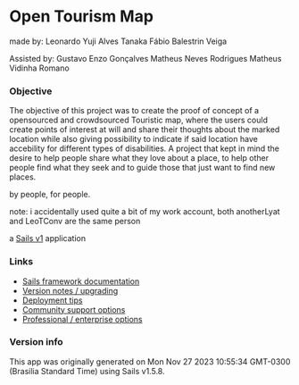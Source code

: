 # Open Tourism Map
made by:
Leonardo Yuji Alves Tanaka
Fábio Balestrin Veiga

Assisted by:
Gustavo Enzo Gonçalves
Matheus Neves Rodrigues
Matheus Vidinha Romano

### Objective
The objective of this project was to create the proof of concept of a opensourced and crowdsourced Touristic map, where the users could create points of interest at will and share their thoughts about the marked location while also giving possibility to indicate if said location have accebility for different types of disabilities.
A project that kept in mind the desire to help people share what they love about a place, to help other people find what they seek and to guide those that just want to find new places.

by people, for people.

note: i accidentally used quite a bit of my work account, both anotherLyat and LeoTConv are the same person

a [Sails v1](https://sailsjs.com) application


### Links

+ [Sails framework documentation](https://sailsjs.com/get-started)
+ [Version notes / upgrading](https://sailsjs.com/documentation/upgrading)
+ [Deployment tips](https://sailsjs.com/documentation/concepts/deployment)
+ [Community support options](https://sailsjs.com/support)
+ [Professional / enterprise options](https://sailsjs.com/enterprise)


### Version info

This app was originally generated on Mon Nov 27 2023 10:55:34 GMT-0300 (Brasilia Standard Time) using Sails v1.5.8.

<!-- Internally, Sails used [`sails-generate@2.0.8`](https://github.com/balderdashy/sails-generate/tree/v2.0.8/lib/core-generators/new). -->



<!--
Note:  Generators are usually run using the globally-installed `sails` CLI (command-line interface).  This CLI version is _environment-specific_ rather than app-specific, thus over time, as a project's dependencies are upgraded or the project is worked on by different developers on different computers using different versions of Node.js, the Sails dependency in its package.json file may differ from the globally-installed Sails CLI release it was originally generated with.  (Be sure to always check out the relevant [upgrading guides](https://sailsjs.com/upgrading) before upgrading the version of Sails used by your app.  If you're stuck, [get help here](https://sailsjs.com/support).)
-->

